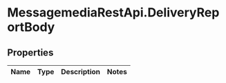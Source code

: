 # MessagemediaRestApi.DeliveryReportBody

## Properties
Name | Type | Description | Notes
------------ | ------------- | ------------- | -------------


